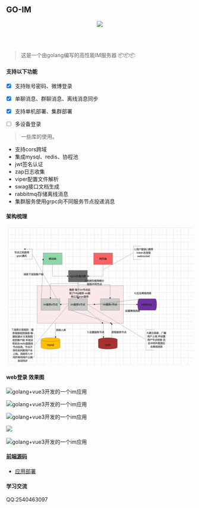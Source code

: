 ## GO-IM

<p align="center">
<img src="https://img.shields.io/badge/license-MIT-green" />
</p>
<br/>
<br/>

> 这是一个由golang编写的高性能IM服务器 📦📦📦

#### 支持以下功能

   - [x] 支持账号密码、微博登录
   - [x] 单聊消息、群聊消息、离线消息同步
   - [x] 支持单机部署、集群部署
   - [ ] 多设备登录

   
> 一些库的使用。

 * 支持cors跨域
 * 集成mysql、redis、协程池
 * jwt签名认证
 * zap日志收集
 * viper配置文件解析
 * swag接口文档生成
 * rabbitmq存储离线消息
 * 集群服务使用grpc向不同服务节点投递消息
 

   
  
#### 架构梳理
![](docs/架构实例图.png)


#### web登录 效果图
![golang+vue3开发的一个im应用](https://cdn.learnku.com/uploads/images/202108/14/32593/aajXTvR3GF.png!large)

![golang+vue3开发的一个im应用](https://cdn.learnku.com/uploads/images/202108/14/32593/2tVT1ndyTS.png!large)

![golang+vue3开发的一个im应用](https://cdn.learnku.com/uploads/images/202108/14/32593/3Gg8G6wca9.png!large)

 ![](https://cdn.learnku.com/uploads/images/202108/14/32593/XnIO6j3QEr.jpg!large)
 
![golang+vue3开发的一个im应用](https://cdn.learnku.com/uploads/images/202108/14/32593/8p1uALKM18.png!large)

#### [前端源码](https://github.com/pl1998/web-im-app)



#### 
  * [应用部署](/docs/1.部署文档.md)

#### 学习交流

QQ:2540463097